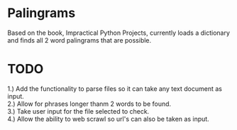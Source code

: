 # Palingrams


Based on the book, Impractical Python Projects, currently loads a dictionary and finds all 2 word palingrams that are possible. 


# TODO

1.) Add the functionality to parse files so it can take any text document as input.<br/>
2.) Allow for phrases longer thanm 2 words to be found.<br/>
3.) Take user input for the file selected to check.<br/>
4.) Allow the ability to web scrawl so url's can also be taken as input.<br/>
